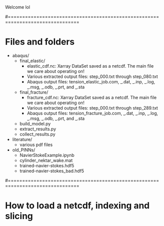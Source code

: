 Welcome lol

#===============================================================================
# Files and folders
- abaqus/
    - final_elastic/
        - elastic_cdf.nc: Xarray DataSet saved as a netcdf. The main file we care about operating on!
        - Various extracted output files: step_000.txt through step_080.txt
        - Abaqus output files: tension_elastic_job.com, _.dat, _.inp, _.log, _.msg, _.odb, _.prt, and _.sta
    - final_fracture/ 
        - fracture_cdf.nc: Xarray DataSet saved as a netcdf. The main file we care about operating on!
        - Various extracted output files: step_000.txt through step_289.txt
        - Abaqus output files: tension_fracture_job.com, _.dat, _.inp, _.log, _.msg, _.odb, _.prt, and _.sta
    - build_model.py
    - extract_results.py
    - collect_results.py
- literature/
    - various pdf files
- old_PINNs/
    - NavierStokeExample.ipynb
    - cylinder_nektar_wake.mat
    - trained-navier-stokes.hdf5
    - trained-navier-stokes_bad.hdf5

#===============================================================================
# How to load a netcdf, indexing and slicing
